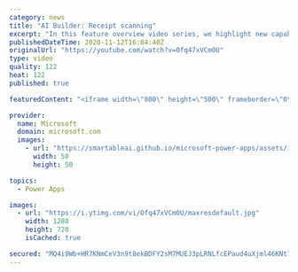 ```yaml
---
category: news
title: "AI Builder: Receipt scanning"
excerpt: "In this feature overview video series, we highlight new capabilities included in the latest update to AI Builder.  Receipt scanning is a new AI Builder feature that processes receipts to identify and extract information. The AI model identifies receipt data, merchant information, total price, and taxes"
publishedDateTime: 2020-11-12T16:04:40Z
originalUrl: "https://youtube.com/watch?v=Ofq47xVCm0U"
type: video
quality: 122
heat: 122
published: true

featuredContent: "<iframe width=\"800\" height=\"500\" frameborder=\"0\" src=\"https://www.youtube.com/embed/Ofq47xVCm0U\" allow=\"accelerometer; autoplay; encrypted-media; gyroscope; picture-in-picture\" allowfullscreen></iframe>"

provider:
  name: Microsoft
  domain: microsoft.com
  images:
    - url: "https://smartableai.github.io/microsoft-power-apps/assets/images/organizations/microsoft.com-50x50.jpg"
      width: 50
      height: 50

topics:
  - Power Apps

images:
  - url: "https://i.ytimg.com/vi/Ofq47xVCm0U/maxresdefault.jpg"
    width: 1280
    height: 720
    isCached: true

secured: "MQ4i9Wb+HR7KNmCeV3n9t8ekBDFY2sM7MUEJ3pLRNLfcEPaud4uXjml46KNt7eGvwj03fVlUzWCgc7qlHWo5iRBRctLFrqQbs5CmzZwPbOTsYUw14agh3Qh5SR90papwIEM3Zdnf0GjbPJJgpDdYUKt1NX0nfzobNu4kv5B1hThqccmflzkmwTurjiJDRCmRZBB/edQdulslXofm6+zvJ+7E+Yqs3yqkkt081RxgvzXAoRvA98I2j8FmjSH7yvUpx+kVAgQNMlFIIp+a2ovW9huKD9rcEAH53S8f2HZ2tYCSO+PzW4tS6RGbm0sozMM2Rvlk+0Pjv2yk+0InNbjlUza3/MRuiWJmcco6Fpv5yEsNmQkQf7EqBWTtoamNLcM9lk8XV1b6R1KmTQBBka+1Zv3YxhzI5KvX5jD7N3MyK9c=;OF2rEWNIK92QwmDCwPMDLA=="
---
```



